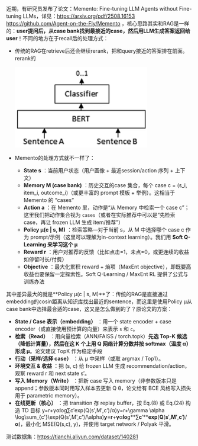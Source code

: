 近期，有研究员发布了论文：Memento: Fine-tuning LLM Agents without Fine-tuning LLMs，详见：https://arxiv.org/pdf/2508.16153   https://github.com/Agent-on-the-Fly/Memento ，核心思路其实和RAG是一样的：**user提问后，从case bank找到最接近的case，然后用LLM生成答案返回给user**！不同的地方在于recall后的处理方式：

* 传统的RAG在retrieve后还会继续rerank，把和query接近的答案排在前面。rerank的

  ![1758425897241](image/readme/1758425897241.png)
* Memento的处理方式就不一样了：

  * **State s** ：当前用户状态（用户画像 + 最近session/action 序列 + 上下文）
  * **Memory M (case bank)** ：历史交互的case 集合，每个 case c = (s_i, item_i, outcome_i)（或更丰富的 prompt 模板 + 举例）。这相当于 Memento 的 “cases”
  * **Action a** ：在 Memento 里，动作是“从 Memory 中检索一个 case c”；这里我们把动作集合视为 `cases`（或者在实际推荐中可以是“先检索 case，再让 frozen LLM 生成 item/推荐”）
  * **Policy µ(c | s, M)** ：检索策略—对于当前 s，从 M 中选择哪个 case c 作为 prompt/示例（这里可以理解为in-context learning）。我们用 **Soft Q-Learning 来学习这个 µ**
  * **Reward r** ：用户对推荐的反馈（比如点击=1，未点=0，或更连续的收益如停留时长/付费）
  * **Objective** ：最大化累积 reward + 熵项（MaxEnt objective），即既要高收益也要保留一定探索性。Soft Q-Learning / MaxEnt RL 提供了公式与训练办法

其中差异最大的就是**Policy µ(c | s, M)**了：传统的RAG是直接通过embedding的cosin距离从知识库找出最近的sentence，而这里是使用Policy µ从case bank中选择最合适的case，这又是怎么做到的了？原论文的方案：

* **State / Case 表示（embedding）** ：用一个 state encoder + case encoder（或直接使用预计算的向量）来表示 `s` 和 `c`。
* **检索（Read）** ：用向量检索（ANN/FAISS / torch.topk）**先选 Top-K 候选（降低计算量），然后在这 K 个上用 Q 网络计算分数并按 softmax（温度 α）形成 μ**。论文建议 TopK 作为稳定手段
* **行动（采样/选择 case）** ：从 μ 中采样（或取 argmax / Top1）。
* **环境交互 & 收益** ：把 (s, c) 给 frozen LLM 生成 recommendation/action，观察 reward r 和 next state s′。
* **写入 Memory（Write）** ：把新 case 写入 memory（非参数版本只是 append；参数版本同时用写入样本去更新 Q θ，论文给有 BCE 风格写入损失用于 parametric memory）。
* **在线更新（核心）** ：把 transition 存 replay buffer，按 Eq.(8) 或 Eq.(24) 构造 TD 目标 y=r+γαlog⁡∑c′exp⁡(Q(s′,M′,c′)/α)y=r+\gamma \alpha \log\sum_{c'}\exp(Q(s',M',c')/\alpha)**y**=**r**+**γ**α**lo**g**∑**c**′****exp**(**Q**(**s**′**,**M**′**,**c**′**)**/**α**)，最小化 MSE(Q(s,c), y)，并使用 target network / Polyak 平滑。

测试数据集：https://tianchi.aliyun.com/dataset/140281
